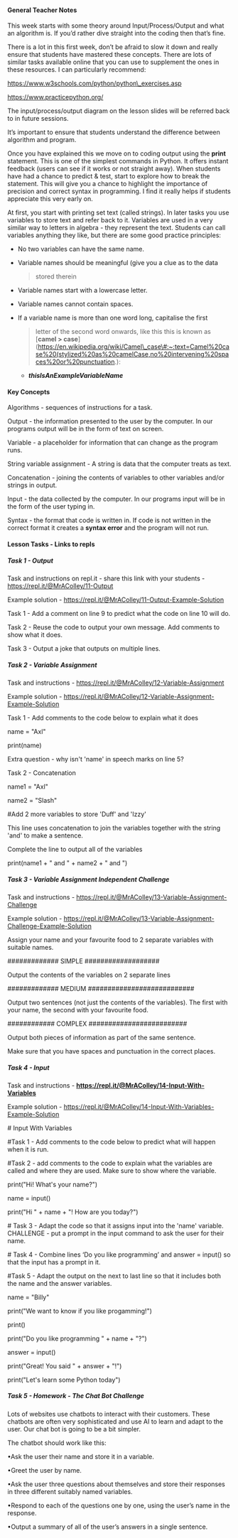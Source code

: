 #### General Teacher Notes

This week starts with some theory around Input/Process/Output and what an algorithm is. If you’d rather dive straight into the coding then that’s fine.

There is a lot in this first week, don’t be afraid to slow it down and really ensure that students have mastered these concepts. There are lots of similar tasks available online that you can use to supplement the ones in these resources. I can particularly recommend:

[<span class="underline">https://www.w3schools.com/python/python\_exercises.asp</span>](https://www.w3schools.com/python/python_exercises.asp)

[<span class="underline">https://www.practicepython.org/</span>](https://www.practicepython.org/)

The input/process/output diagram on the lesson slides will be referred back to in future sessions.

It’s important to ensure that students understand the difference between algorithm and program.

Once you have explained this we move on to coding output using the **print** statement. This is one of the simplest commands in Python. It offers instant feedback (users can see if it works or not straight away). When students have had a chance to predict & test, start to explore how to break the statement. This will give you a chance to highlight the importance of precision and correct syntax in programming. I find it really helps if students appreciate this very early on.

At first, you start with printing set text (called strings). In later tasks you use variables to store text and refer back to it. Variables are used in a very similar way to letters in algebra - they represent the text. Students can call variables anything they like, but there are some good practice principles:

-   No two variables can have the same name.

-   Variable names should be meaningful (give you a clue as to the data

    > stored therein

-   Variable names start with a lowercase letter.

-   Variable names cannot contain spaces.

-   If a variable name is more than one word long, capitalise the first

    > letter of the second word onwards, like this this is known as \[**<span class="underline">camel &gt; case</span>**\](https://en.wikipedia.org/wiki/Camel\_case\#:~:text=Camel%20case%20(stylized%20as%20camelCase,no%20intervening%20spaces%20or%20punctuation.):

    -   ***thisIsAnExampleVariableName***

#### Key Concepts

Algorithms - sequences of instructions for a task.

Output - the information presented to the user by the computer. In our programs output will be in the form of text on screen.

Variable - a placeholder for information that can change as the program runs.

String variable assignment - A string is data that the computer treats as text.

Concatenation - joining the contents of variables to other variables and/or strings in output.

Input - the data collected by the computer. In our programs input will be in the form of the user typing in.

Syntax - the format that code is written in. If code is not written in the correct format it creates a **syntax error** and the program will not run.

#### Lesson Tasks - Links to repls

##### Task 1 - Output

Task and instructions on repl.it - share this link with your students - [<span class="underline">https://repl.it/@MrAColley/11-Output</span>](https://repl.it/@MrAColley/11-Output)

Example solution - [<span class="underline">https://repl.it/@MrAColley/11-Output-Example-Solution</span>](https://repl.it/@MrAColley/11-Output-Example-Solution)

Task 1 - Add a comment on line 9 to predict what the code on line 10 will do.

Task 2 - Reuse the code to output your own message. Add comments to show what it does.

Task 3 - Output a joke that outputs on multiple lines.

##### Task 2 - Variable Assignment

Task and instructions - [<span class="underline">https://repl.it/@MrAColley/12-Variable-Assignment</span>](https://repl.it/@MrAColley/12-Variable-Assignment)

Example solution - [<span class="underline">https://repl.it/@MrAColley/12-Variable-Assignment-Example-Solution</span>](https://repl.it/@MrAColley/12-Variable-Assignment-Example-Solution)

Task 1 - Add comments to the code below to explain what it does

name = "Axl"

print(name)

Extra question - why isn't 'name' in speech marks on line 5?

Task 2 - Concatenation

name1 = "Axl"

name2 = "Slash"

\#Add 2 more variables to store 'Duff' and 'Izzy'

This line uses concatenation to join the variables together with the string 'and' to make a sentence.

Complete the line to output all of the variables

print(name1 + " and " + name2 + " and ")

##### Task 3 - Variable Assignment Independent Challenge

Task and instructions - [<span class="underline">https://repl.it/@MrAColley/13-Variable-Assignment-Challenge</span>](https://repl.it/@MrAColley/13-Variable-Assignment-Challenge)

Example solution - [<span class="underline">https://repl.it/@MrAColley/13-Variable-Assignment-Challenge-Example-Solution</span>](https://repl.it/@MrAColley/13-Variable-Assignment-Challenge-Example-Solution)

Assign your name and your favourite food to 2 separate variables with suitable names.

\#\#\#\#\#\#\#\#\#\#\#\#\# SIMPLE \#\#\#\#\#\#\#\#\#\#\#\#\#\#\#\#\#\#\#

Output the contents of the variables on 2 separate lines

\#\#\#\#\#\#\#\#\#\#\#\#\# MEDIUM \#\#\#\#\#\#\#\#\#\#\#\#\#\#\#\#\#\#\#\#\#\#\#\#\#\#\#

Output two sentences (not just the contents of the variables). The first with your name, the second with your favourite food.

\#\#\#\#\#\#\#\#\#\#\#\# COMPLEX \#\#\#\#\#\#\#\#\#\#\#\#\#\#\#\#\#\#\#\#\#\#\#\#\#

Output both pieces of information as part of the same sentence.

Make sure that you have spaces and punctuation in the correct places.

##### Task 4 - Input

Task and instructions - [**<span class="underline">https://repl.it/@MrAColley/14-Input-With-Variables</span>**](https://repl.it/@MrAColley/14-Input-With-Variables)

Example solution - [<span class="underline">https://repl.it/@MrAColley/14-Input-With-Variables-Example-Solution</span>](https://repl.it/@MrAColley/14-Input-With-Variables-Example-Solution)

\# Input With Variables

\#Task 1 - Add comments to the code below to predict what will happen when it is run.

\#Task 2 - add comments to the code to explain what the variables are called and where they are used. Make sure to show where the variable.

print("Hi! What's your name?")

name = input()

print("Hi " + name + "! How are you today?")

\# Task 3 - Adapt the code so that it assigns input into the 'name' variable. CHALLENGE - put a prompt in the input command to ask the user for their name.

\# Task 4 - Combine lines ‘Do you like programming’ and answer = input() so that the input has a prompt in it.

\#Task 5 - Adapt the output on the next to last line so that it includes both the name and the answer variables.

name = "Billy"

print("We want to know if you like progamming!")

print()

print("Do you like programming " + name + "?")

answer = input()

print("Great! You said " + answer + "!")

print("Let's learn some Python today")

##### Task 5 - Homework - The Chat Bot Challenge

Lots of websites use chatbots to interact with their customers. These chatbots are often very sophisticated and use AI to learn and adapt to the user. Our chat bot is going to be a bit simpler.

The chatbot should work like this:

•Ask the user their name and store it in a variable.

•Greet the user by name.

•Ask the user three questions about themselves and store their responses in three different suitably named variables.

•Respond to each of the questions one by one, using the user’s name in the response.

•Output a summary of all of the user’s answers in a single sentence.
